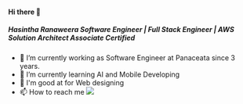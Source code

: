 #### Hi there 👋

<h5>Hasintha Ranaweera
    Software Engineer | Full Stack Engineer | AWS Solution Architect Associate Certified </h5>

- 🔭 I’m currently working as Software Engineer at Panaceata since 3 years.
- 🌱 I’m currently learning AI and Mobile Developing
- 💬 I'm good at for Web designing
- 📫 How to reach me <a href="https://www.linkedin.com/in//hasintha-ranaweera-90a261157/"> <img src="https://img.shields.io/badge/linkedin-%230077B5.svg?logo=linkedin&logoColor=white"/><a/>

